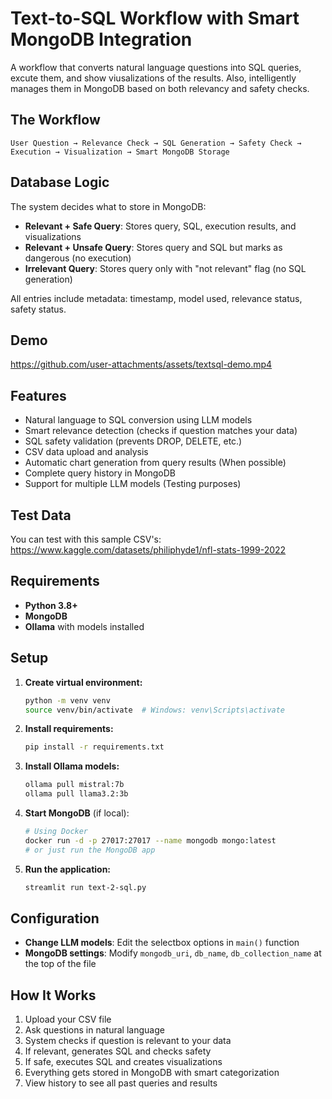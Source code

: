 # Text-to-SQL Workflow with Smart MongoDB Integration

A workflow that converts natural language questions into SQL queries, excute them, and show viusalizations of the results. Also, intelligently manages them in MongoDB based on both relevancy and safety checks.

## The Workflow

```
User Question → Relevance Check → SQL Generation → Safety Check → Execution → Visualization → Smart MongoDB Storage
```

## Database Logic

The system decides what to store in MongoDB:

- **Relevant + Safe Query**: Stores query, SQL, execution results, and visualizations
- **Relevant + Unsafe Query**: Stores query and SQL but marks as dangerous (no execution)  
- **Irrelevant Query**: Stores query only with "not relevant" flag (no SQL generation)

All entries include metadata: timestamp, model used, relevance status, safety status.

## Demo

https://github.com/user-attachments/assets/textsql-demo.mp4

## Features

- Natural language to SQL conversion using LLM models
- Smart relevance detection (checks if question matches your data)
- SQL safety validation (prevents DROP, DELETE, etc.)
- CSV data upload and analysis
- Automatic chart generation from query results (When possible)
- Complete query history in MongoDB
- Support for multiple LLM models (Testing purposes)

## Test Data

You can test with this sample CSV's: https://www.kaggle.com/datasets/philiphyde1/nfl-stats-1999-2022

## Requirements

- **Python 3.8+**
- **MongoDB**
- **Ollama** with models installed

## Setup

1. **Create virtual environment:**
   ```bash
   python -m venv venv
   source venv/bin/activate  # Windows: venv\Scripts\activate
   ```

2. **Install requirements:**
   ```bash
   pip install -r requirements.txt
   ```

3. **Install Ollama models:**
   ```bash
   ollama pull mistral:7b
   ollama pull llama3.2:3b
   ```

4. **Start MongoDB** (if local):
   ```bash
   # Using Docker
   docker run -d -p 27017:27017 --name mongodb mongo:latest
   # or just run the MongoDB app
   ```

5. **Run the application:**
   ```bash
   streamlit run text-2-sql.py
   ```

## Configuration

- **Change LLM models**: Edit the selectbox options in `main()` function
- **MongoDB settings**: Modify `mongodb_uri`, `db_name`, `db_collection_name` at the top of the file

## How It Works

1. Upload your CSV file
2. Ask questions in natural language
3. System checks if question is relevant to your data
4. If relevant, generates SQL and checks safety
5. If safe, executes SQL and creates visualizations  
6. Everything gets stored in MongoDB with smart categorization
7. View history to see all past queries and results 
